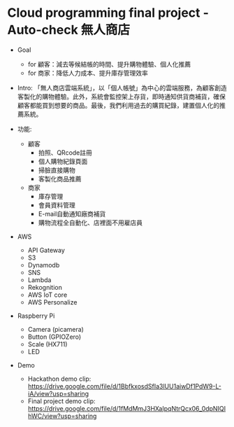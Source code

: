 # Cloud programming final project - Auto-check 無人商店

* Goal
  * for 顧客：減去等候結帳的時間、提升購物體驗、個人化推薦
  * for 商家：降低人力成本、提升庫存管理效率
 
* Intro: 「無人商店雲端系統」，以「個人帳號」為中心的雲端服務，為顧客創造客製化的購物體驗。此外，系統會監控架上存貨，即時通知供貨商補貨，確保顧客都能買到想要的商品。最後，我們利用過去的購買紀錄，建置個人化的推薦系統。

* 功能:
   *  顧客
      *  拍照、QRcode註冊
      *  個人購物紀錄頁面
      *  掃臉直接購物
      *  客製化商品推薦
  *  商家
      *   庫存管理
      *   會員資料管理
      *   E-mail自動通知廠商補貨
      *   購物流程全自動化、店裡面不用雇店員

*  AWS
   *  API Gateway
   *  S3
   *  Dynamodb
   *  SNS
   *  Lambda
   *  Rekognition
   *  AWS IoT core  
   *  AWS Personalize
 
*  Raspberry Pi
    *   Camera (picamera)
    *   Button (GPIOZero)
    *   Scale (HX711)
    *   LED    

*   Demo
    *   Hackathon demo clip: https://drive.google.com/file/d/1BbfkxosdSfIa3lUU1aiwDf1PdW9-L-iA/view?usp=sharing
    *   Final project demo clip: https://drive.google.com/file/d/1fMdMmJ3HXaIpqNtrQcx06_0dpNIQIhWC/view?usp=sharing
